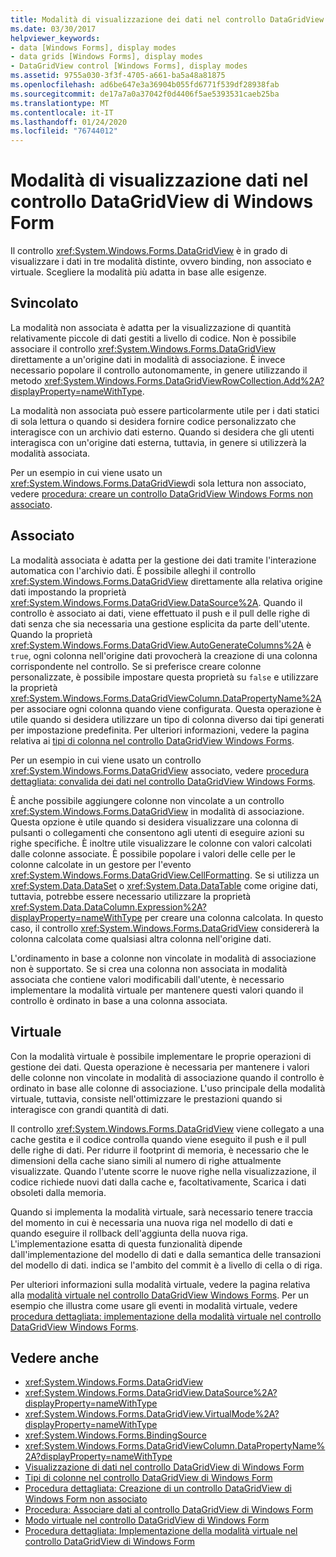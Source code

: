 ```yaml
---
title: Modalità di visualizzazione dei dati nel controllo DataGridView
ms.date: 03/30/2017
helpviewer_keywords:
- data [Windows Forms], display modes
- data grids [Windows Forms], display modes
- DataGridView control [Windows Forms], display modes
ms.assetid: 9755a030-3f3f-4705-a661-ba5a48a81875
ms.openlocfilehash: ad6be647e3a36904b055fd6771f539df28938fab
ms.sourcegitcommit: de17a7a0a37042f0d4406f5ae5393531caeb25ba
ms.translationtype: MT
ms.contentlocale: it-IT
ms.lasthandoff: 01/24/2020
ms.locfileid: "76744012"
---
```

# <a name="data-display-modes-in-the-windows-forms-datagridview-control"></a>Modalità di visualizzazione dati nel controllo DataGridView di Windows Form
Il controllo <xref:System.Windows.Forms.DataGridView> è in grado di visualizzare i dati in tre modalità distinte, ovvero binding, non associato e virtuale. Scegliere la modalità più adatta in base alle esigenze.  
  
## <a name="unbound"></a>Svincolato  
 La modalità non associata è adatta per la visualizzazione di quantità relativamente piccole di dati gestiti a livello di codice. Non è possibile associare il controllo <xref:System.Windows.Forms.DataGridView> direttamente a un'origine dati in modalità di associazione. È invece necessario popolare il controllo autonomamente, in genere utilizzando il metodo <xref:System.Windows.Forms.DataGridViewRowCollection.Add%2A?displayProperty=nameWithType>.  
  
 La modalità non associata può essere particolarmente utile per i dati statici di sola lettura o quando si desidera fornire codice personalizzato che interagisce con un archivio dati esterno. Quando si desidera che gli utenti interagisca con un'origine dati esterna, tuttavia, in genere si utilizzerà la modalità associata.  
  
 Per un esempio in cui viene usato un <xref:System.Windows.Forms.DataGridView>di sola lettura non associato, vedere [procedura: creare un controllo DataGridView Windows Forms non associato](how-to-create-an-unbound-windows-forms-datagridview-control.md).  
  
## <a name="bound"></a>Associato  
 La modalità associata è adatta per la gestione dei dati tramite l'interazione automatica con l'archivio dati. È possibile alleghi il controllo <xref:System.Windows.Forms.DataGridView> direttamente alla relativa origine dati impostando la proprietà <xref:System.Windows.Forms.DataGridView.DataSource%2A>. Quando il controllo è associato ai dati, viene effettuato il push e il pull delle righe di dati senza che sia necessaria una gestione esplicita da parte dell'utente. Quando la proprietà <xref:System.Windows.Forms.DataGridView.AutoGenerateColumns%2A> è `true`, ogni colonna nell'origine dati provocherà la creazione di una colonna corrispondente nel controllo. Se si preferisce creare colonne personalizzate, è possibile impostare questa proprietà su `false` e utilizzare la proprietà <xref:System.Windows.Forms.DataGridViewColumn.DataPropertyName%2A> per associare ogni colonna quando viene configurata. Questa operazione è utile quando si desidera utilizzare un tipo di colonna diverso dai tipi generati per impostazione predefinita. Per ulteriori informazioni, vedere la pagina relativa ai [tipi di colonna nel controllo DataGridView Windows Forms](column-types-in-the-windows-forms-datagridview-control.md).  
  
 Per un esempio in cui viene usato un controllo <xref:System.Windows.Forms.DataGridView> associato, vedere [procedura dettagliata: convalida dei dati nel controllo DataGridView Windows Forms](walkthrough-validating-data-in-the-windows-forms-datagridview-control.md).  
  
 È anche possibile aggiungere colonne non vincolate a un controllo <xref:System.Windows.Forms.DataGridView> in modalità di associazione. Questa opzione è utile quando si desidera visualizzare una colonna di pulsanti o collegamenti che consentono agli utenti di eseguire azioni su righe specifiche. È inoltre utile visualizzare le colonne con valori calcolati dalle colonne associate. È possibile popolare i valori delle celle per le colonne calcolate in un gestore per l'evento <xref:System.Windows.Forms.DataGridView.CellFormatting>. Se si utilizza un <xref:System.Data.DataSet> o <xref:System.Data.DataTable> come origine dati, tuttavia, potrebbe essere necessario utilizzare la proprietà <xref:System.Data.DataColumn.Expression%2A?displayProperty=nameWithType> per creare una colonna calcolata. In questo caso, il controllo <xref:System.Windows.Forms.DataGridView> considererà la colonna calcolata come qualsiasi altra colonna nell'origine dati.  
  
 L'ordinamento in base a colonne non vincolate in modalità di associazione non è supportato. Se si crea una colonna non associata in modalità associata che contiene valori modificabili dall'utente, è necessario implementare la modalità virtuale per mantenere questi valori quando il controllo è ordinato in base a una colonna associata.  
  
## <a name="virtual"></a>Virtuale  
 Con la modalità virtuale è possibile implementare le proprie operazioni di gestione dei dati. Questa operazione è necessaria per mantenere i valori delle colonne non vincolate in modalità di associazione quando il controllo è ordinato in base alle colonne di associazione. L'uso principale della modalità virtuale, tuttavia, consiste nell'ottimizzare le prestazioni quando si interagisce con grandi quantità di dati.  
  
 Il controllo <xref:System.Windows.Forms.DataGridView> viene collegato a una cache gestita e il codice controlla quando viene eseguito il push e il pull delle righe di dati. Per ridurre il footprint di memoria, è necessario che le dimensioni della cache siano simili al numero di righe attualmente visualizzate. Quando l'utente scorre le nuove righe nella visualizzazione, il codice richiede nuovi dati dalla cache e, facoltativamente, Scarica i dati obsoleti dalla memoria.  
  
 Quando si implementa la modalità virtuale, sarà necessario tenere traccia del momento in cui è necessaria una nuova riga nel modello di dati e quando eseguire il rollback dell'aggiunta della nuova riga. L'implementazione esatta di questa funzionalità dipende dall'implementazione del modello di dati e dalla semantica delle transazioni del modello di dati. indica se l'ambito del commit è a livello di cella o di riga.  
  
 Per ulteriori informazioni sulla modalità virtuale, vedere la pagina relativa alla [modalità virtuale nel controllo DataGridView Windows Forms](virtual-mode-in-the-windows-forms-datagridview-control.md). Per un esempio che illustra come usare gli eventi in modalità virtuale, vedere [procedura dettagliata: implementazione della modalità virtuale nel controllo DataGridView Windows Forms](implementing-virtual-mode-wf-datagridview-control.md).  
  
## <a name="see-also"></a>Vedere anche

- <xref:System.Windows.Forms.DataGridView>
- <xref:System.Windows.Forms.DataGridView.DataSource%2A?displayProperty=nameWithType>
- <xref:System.Windows.Forms.DataGridView.VirtualMode%2A?displayProperty=nameWithType>
- <xref:System.Windows.Forms.BindingSource>
- <xref:System.Windows.Forms.DataGridViewColumn.DataPropertyName%2A?displayProperty=nameWithType>
- [Visualizzazione di dati nel controllo DataGridView di Windows Form](displaying-data-in-the-windows-forms-datagridview-control.md)
- [Tipi di colonne nel controllo DataGridView di Windows Form](column-types-in-the-windows-forms-datagridview-control.md)
- [Procedura dettagliata: Creazione di un controllo DataGridView di Windows Form non associato](walkthrough-creating-an-unbound-windows-forms-datagridview-control.md)
- [Procedura: Associare dati al controllo DataGridView di Windows Form](how-to-bind-data-to-the-windows-forms-datagridview-control.md)
- [Modo virtuale nel controllo DataGridView di Windows Form](virtual-mode-in-the-windows-forms-datagridview-control.md)
- [Procedura dettagliata: Implementazione della modalità virtuale nel controllo DataGridView di Windows Form](implementing-virtual-mode-wf-datagridview-control.md)
